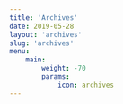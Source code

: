 ```yaml
---
title: 'Archives'
date: 2019-05-28
layout: 'archives'
slug: 'archives'
menu:
    main:
        weight: -70
        params:
            icon: archives
---
```

